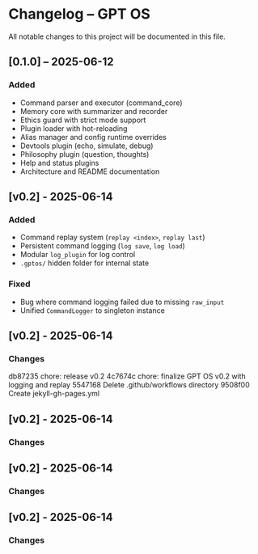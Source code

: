 # Changelog – GPT OS

All notable changes to this project will be documented in this file.

## [0.1.0] – 2025-06-12
### Added
- Command parser and executor (command_core)
- Memory core with summarizer and recorder
- Ethics guard with strict mode support
- Plugin loader with hot-reloading
- Alias manager and config runtime overrides
- Devtools plugin (echo, simulate, debug)
- Philosophy plugin (question, thoughts)
- Help and status plugins
- Architecture and README documentation

## [v0.2] - 2025-06-14
### Added
- Command replay system (`replay <index>`, `replay last`)
- Persistent command logging (`log save`, `log load`)
- Modular `log_plugin` for log control
- `.gptos/` hidden folder for internal state

### Fixed
- Bug where command logging failed due to missing `raw_input`
- Unified `CommandLogger` to singleton instance

## [v0.2] - 2025-06-14
### Changes
db87235 chore: release v0.2
4c7674c chore: finalize GPT OS v0.2 with logging and replay
5547168 Delete .github/workflows directory
9508f00 Create jekyll-gh-pages.yml


## [v0.2] - 2025-06-14
### Changes

## [v0.2] - 2025-06-14
### Changes

## [v0.2] - 2025-06-14
### Changes


